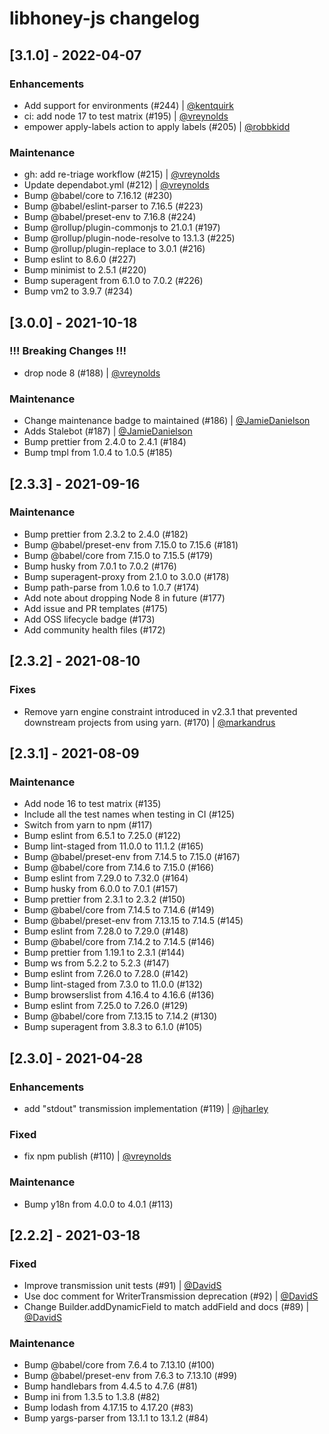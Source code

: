 # libhoney-js changelog

## [3.1.0] - 2022-04-07

### Enhancements

-   Add support for environments (#244) | [@kentquirk](https://github.com/kentquirk)
-   ci: add node 17 to test matrix (#195) | [@vreynolds](https://github.com/vreynolds)
-   empower apply-labels action to apply labels (#205) | [@robbkidd](https://github.com/robbkidd)

### Maintenance

-   gh: add re-triage workflow (#215) | [@vreynolds](https://github.com/vreynolds)
-   Update dependabot.yml (#212) | [@vreynolds](https://github.com/vreynolds)
-   Bump @babel/core to 7.16.12 (#230)
-   Bump @babel/eslint-parser to 7.16.5 (#223)
-   Bump @babel/preset-env to 7.16.8 (#224)
-   Bump @rollup/plugin-commonjs to 21.0.1 (#197)
-   Bump @rollup/plugin-node-resolve to 13.1.3 (#225)
-   Bump @rollup/plugin-replace to 3.0.1 (#216)
-   Bump eslint to 8.6.0 (#227)
-   Bump minimist to 2.5.1 (#220)
-   Bump superagent from 6.1.0 to 7.0.2 (#226)
-   Bump vm2 to 3.9.7 (#234)

## [3.0.0] - 2021-10-18

### !!! Breaking Changes !!!

-   drop node 8 (#188) | [@vreynolds](https://github.com/vreynolds)

### Maintenance

-   Change maintenance badge to maintained (#186) | [@JamieDanielson](https://github.com/JamieDanielson)
-   Adds Stalebot (#187) | [@JamieDanielson](https://github.com/JamieDanielson)
-   Bump prettier from 2.4.0 to 2.4.1 (#184)
-   Bump tmpl from 1.0.4 to 1.0.5 (#185)

## [2.3.3] - 2021-09-16

### Maintenance

-   Bump prettier from 2.3.2 to 2.4.0 (#182)
-   Bump @babel/preset-env from 7.15.0 to 7.15.6 (#181)
-   Bump @babel/core from 7.15.0 to 7.15.5 (#179)
-   Bump husky from 7.0.1 to 7.0.2 (#176)
-   Bump superagent-proxy from 2.1.0 to 3.0.0 (#178)
-   Bump path-parse from 1.0.6 to 1.0.7 (#174)
-   Add note about dropping Node 8 in future (#177)
-   Add issue and PR templates (#175)
-   Add OSS lifecycle badge (#173)
-   Add community health files (#172)

## [2.3.2] - 2021-08-10

### Fixes

-   Remove yarn engine constraint introduced in v2.3.1 that prevented downstream
    projects from using yarn. (#170) | [@markandrus](https://github.com/markandrus)

## [2.3.1] - 2021-08-09

### Maintenance

-   Add node 16 to test matrix (#135)
-   Include all the test names when testing in CI (#125)
-   Switch from yarn to npm (#117)
-   Bump eslint from 6.5.1 to 7.25.0 (#122)
-   Bump lint-staged from 11.0.0 to 11.1.2 (#165)
-   Bump @babel/preset-env from 7.14.5 to 7.15.0 (#167)
-   Bump @babel/core from 7.14.6 to 7.15.0 (#166)
-   Bump eslint from 7.29.0 to 7.32.0 (#164)
-   Bump husky from 6.0.0 to 7.0.1 (#157)
-   Bump prettier from 2.3.1 to 2.3.2 (#150)
-   Bump @babel/core from 7.14.5 to 7.14.6 (#149)
-   Bump @babel/preset-env from 7.13.15 to 7.14.5 (#145)
-   Bump eslint from 7.28.0 to 7.29.0 (#148)
-   Bump @babel/core from 7.14.2 to 7.14.5 (#146)
-   Bump prettier from 1.19.1 to 2.3.1 (#144)
-   Bump ws from 5.2.2 to 5.2.3 (#147)
-   Bump eslint from 7.26.0 to 7.28.0 (#142)
-   Bump lint-staged from 7.3.0 to 11.0.0 (#132)
-   Bump browserslist from 4.16.4 to 4.16.6 (#136)
-   Bump eslint from 7.25.0 to 7.26.0 (#129)
-   Bump @babel/core from 7.13.15 to 7.14.2 (#130)
-   Bump superagent from 3.8.3 to 6.1.0 (#105)

## [2.3.0] - 2021-04-28

### Enhancements

-   add "stdout" transmission implementation (#119) | [@jharley](https://github.com/jharley)

### Fixed

-   fix npm publish (#110) | [@vreynolds](https://github.com/vreynolds)

### Maintenance

-   Bump y18n from 4.0.0 to 4.0.1 (#113)

## [2.2.2] - 2021-03-18

### Fixed

-   Improve transmission unit tests (#91) | [@DavidS](https://github.com/DavidS)
-   Use doc comment for WriterTransmission deprecation (#92) | [@DavidS](https://github.com/DavidS)
-   Change Builder.addDynamicField to match addField and docs (#89) | [@DavidS](https://github.com/DavidS)

### Maintenance

-   Bump @babel/core from 7.6.4 to 7.13.10 (#100)
-   Bump @babel/preset-env from 7.6.3 to 7.13.10 (#99)
-   Bump handlebars from 4.4.5 to 4.7.6 (#81)
-   Bump ini from 1.3.5 to 1.3.8 (#82)
-   Bump lodash from 4.17.15 to 4.17.20 (#83)
-   Bump yargs-parser from 13.1.1 to 13.1.2 (#84)
